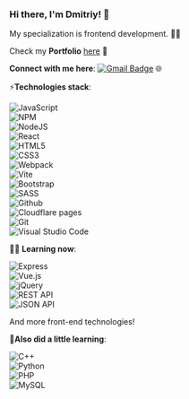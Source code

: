 ### Hi there, I'm **Dmitriy**! 👋  
My specialization is frontend development. 🧑‍💻  

Check my **Portfolio** [here](https://github.com/jkenix/jkenix.github.io/blob/main/README.md) 💼

**Connect with me here**:
[![Gmail Badge](https://img.shields.io/badge/-jkenixx@gmail.com-c14438?style=flat-square&logo=Gmail&logoColor=white&link=mailto:jkenixx@gmail.com)](mailto:jkenixx@gmail.com)  🌐

⚡**Technologies stack**:  

![JavaScript](https://img.shields.io/badge/javascript-%23323330.svg?style=for-the-badge&logo=javascript&logoColor=%23F7DF1E)  
![NPM](https://img.shields.io/badge/NPM-%23CB3837.svg?style=for-the-badge&logo=npm&logoColor=white)  
![NodeJS](https://img.shields.io/badge/node.js-6DA55F?style=for-the-badge&logo=node.js&logoColor=white)  
![React](https://img.shields.io/badge/React-20232A?style=for-the-badge&logo=react&logoColor=61DAFB)  
![HTML5](https://img.shields.io/badge/html5-%23E34F26.svg?style=for-the-badge&logo=html5&logoColor=white)  
![CSS3](https://img.shields.io/badge/css3-%231572B6.svg?style=for-the-badge&logo=css3&logoColor=white)  
![Webpack](https://img.shields.io/badge/webpack-black?style=for-the-badge&logo=webpack)  
![Vite](https://img.shields.io/badge/vite-grey?style=for-the-badge&logo=vite)  
![Bootstrap](https://img.shields.io/badge/bootstrap-grey?style=for-the-badge&logo=bootstrap)  
![SASS](https://img.shields.io/badge/SASS-hotpink.svg?style=for-the-badge&logo=SASS&logoColor=white)  
![Github](https://img.shields.io/badge/github-grey?style=for-the-badge&logo=github)  
![Cloudflare pages](https://img.shields.io/badge/cloudflare%20pages-grey?style=for-the-badge&logo=cloudflare%20pages)  
![Git](https://img.shields.io/badge/git-grey?style=for-the-badge&logo=git)  
![Visual Studio Code](https://img.shields.io/badge/Visual%20Studio%20Code-0078d7.svg?style=for-the-badge&logo=visual-studio-code&logoColor=white)  

👨‍🎓 **Learning now**:  

![Express](https://img.shields.io/badge/express-grey?style=for-the-badge&logo=express)  
![Vue.js](https://img.shields.io/badge/VUE.js-0b4e22?style=for-the-badge&logo=VUE.js)  
![jQuery](https://img.shields.io/badge/jquery-grey?style=for-the-badge&logo=jquery)   
![REST API](https://img.shields.io/badge/rest%20api-blue?style=for-the-badge)  
![JSON API](https://img.shields.io/badge/JSON%20API-0b4e22?style=for-the-badge&logo=JSON)  

And more front-end technologies!  

🚀**Also did a little learning**:  

![C++](https://img.shields.io/badge/C%2B%2B-00599C?style=for-the-badge&logo=c%2B%2B&logoColor=white)  
![Python](https://img.shields.io/badge/Python-14354C?style=for-the-badge&logo=python&logoColor=white)  
![PHP](https://img.shields.io/badge/php-grey?style=for-the-badge&logo=php)  
![MySQL](https://img.shields.io/badge/mysql-%2300f.svg?style=for-the-badge&logo=mysql&logoColor=white)  

